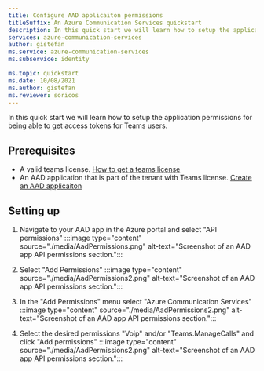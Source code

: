 ```yaml
---
title: Configure AAD applicaiton permissions
titleSuffix: An Azure Communication Services quickstart
description: In this quick start we will learn how to setup the application permissions for being able to get access tokens for Teams users.
services: azure-communication-services
author: gistefan
ms.service: azure-communication-services
ms.subservice: identity

ms.topic: quickstart
ms.date: 10/08/2021
ms.author: gistefan
ms.reviewer: soricos
---
```


In this quick start we will learn how to setup the application permissions for being able to get access tokens for Teams users.

## Prerequisites

- A valid teams license. [How to get a teams license](https://support.microsoft.com/office/how-do-i-get-microsoft-teams-fc7f1634-abd3-4f26-a597-9df16e4ca65b)
- An AAD application that is part of the tenant with Teams license. [Create an AAD applicaiton](https://docs.microsoft.com/azure/active-directory/develop/howto-create-service-principal-portal)

## Setting up

1. Navigate to your AAD app in the Azure portal and select "API permissions"
:::image type="content" source="./media/AadPermissions.png" alt-text="Screenshot of an AAD app API permissions section.":::

1. Select "Add Permissions"
:::image type="content" source="./media/AadPermissions2.png" alt-text="Screenshot of an AAD app API permissions section.":::

1. In the "Add Permissions" menu select "Azure Communication Services"
:::image type="content" source="./media/AadPermissions2.png" alt-text="Screenshot of an AAD app API permissions section.":::

1. Select the desired permissions "Voip" and/or "Teams.ManageCalls" and click "Add permissions"
:::image type="content" source="./media/AadPermissions2.png" alt-text="Screenshot of an AAD app API permissions section.":::